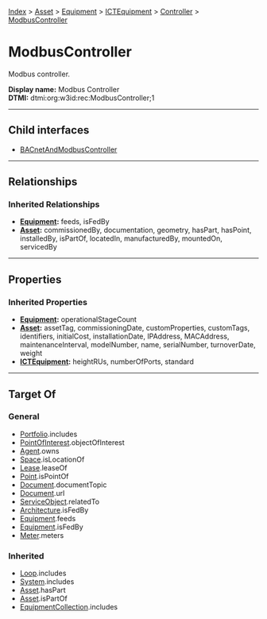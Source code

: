[Index](../../../../../index.md) > [Asset](../../../../Asset.md) > [Equipment](../../../Equipment.md) > [ICTEquipment](../../ICTEquipment.md) > [Controller](../Controller.md) > [ModbusController](#)
# ModbusController

Modbus controller.


**Display name:** Modbus Controller<br />
**DTMI:** dtmi:org:w3id:rec:ModbusController;1

---

## Child interfaces
* [BACnetAndModbusController](../BACnet-/BACnetAndModbusController.md)

---

## Relationships

### Inherited Relationships
* **[Equipment](../../../Equipment.md):** feeds, isFedBy
* **[Asset](../../../../Asset.md):** commissionedBy, documentation, geometry, hasPart, hasPoint, installedBy, isPartOf, locatedIn, manufacturedBy, mountedOn, servicedBy

---

## Properties

### Inherited Properties
* **[Equipment](../../../Equipment.md):** operationalStageCount
* **[Asset](../../../../Asset.md):** assetTag, commissioningDate, customProperties, customTags, identifiers, initialCost, installationDate, IPAddress, MACAddress, maintenanceInterval, modelNumber, name, serialNumber, turnoverDate, weight
* **[ICTEquipment](../../ICTEquipment.md):** heightRUs, numberOfPorts, standard

---

## Target Of
### General
* [Portfolio](../../../../../Collection/Portfolio.md).includes
* [PointOfInterest](../../../../../Information/PointOfInterest.md).objectOfInterest
* [Agent](../../../../../Agent/Agent.md).owns
* [Space](../../../../../Space/Space.md).isLocationOf
* [Lease](../../../../../Event/Lease.md).leaseOf
* [Point](../../../../../Point/Point.md).isPointOf
* [Document](../../../../../Information/Document/Document.md).documentTopic
* [Document](../../../../../Information/Document/Document.md).url
* [ServiceObject](../../../../../Information/ServiceObject/ServiceObject.md).relatedTo
* [Architecture](../../../../../Space/Architecture/Architecture.md).isFedBy
* [Equipment](../../../Equipment.md).feeds
* [Equipment](../../../Equipment.md).isFedBy
* [Meter](../../../Meter/Meter.md).meters
### Inherited
* [Loop](../../../../../Collection/Loop/Loop.md).includes
* [System](../../../../../Collection/System/System.md).includes
* [Asset](../../../../Asset.md).hasPart
* [Asset](../../../../Asset.md).isPartOf
* [EquipmentCollection](../../../../../Collection/Equipment-.md).includes
